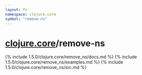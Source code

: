 ```yaml
---
layout: fn
namespace: clojure.core
symbol: "remove-ns"
---
```


# [clojure.core](../)/remove-ns

{% include 1.5.0/clojure.core/remove_ns/docs.md %}
{% include 1.5.0/clojure.core/remove_ns/examples.md %}
{% include 1.5.0/clojure.core/remove_ns/src.md %}

